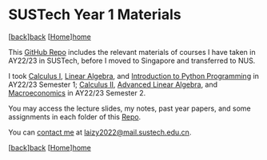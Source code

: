 # SUSTech Year 1 Materials

[[back]][back] [[Home]][home]

This [GitHub Repo][repo] includes the relevant materials of courses I have taken in AY22/23 in SUSTech, before I moved to Singapore and transferred to NUS.

I took [Calculus I][calc1], [Linear Algebra][la], and [Introduction to Python Programming][py] in AY22/23 Semester 1; [Calculus II][calc2], [Advanced Linear Algebra][ala], and [Macroeconomics][econ] in AY22/23 Semester 2.

You may access the lecture slides, my notes, past year papers, and some assignments in each folder of this [Repo][repo].

You can [contact me][email] at laizy2022@mail.sustech.edu.cn.

[[back]][back] [[Home]][home]

[repo]: https://github.com/ryanlaimr/sustech_22-23
[back]: https://ryanlaimr.github.io/pages/reviews
[home]: https://ryanlaimr.github.io
[email]: mailto:laizy2022@mail.sustech.edu.cn.
[calc1]: https://ryanlaimr.github.io/sustech_22-23/Calculus%20I/
[calc2]: https://ryanlaimr.github.io/sustech_22-23/Calculus%20II/
[la]: https://ryanlaimr.github.io/sustech_22-23/Linear%20Algebra/
[ala]: https://ryanlaimr.github.io/sustech_22-23/Advanced%20Linear%20Algebra/
[py]: https://ryanlaimr.github.io/sustech_22-23/Python/
[econ]: https://ryanlaimr.github.io/sustech_22-23/Macroeconomics/

